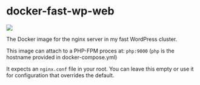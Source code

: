 # docker-fast-wp-web
[![](https://images.microbadger.com/badges/image/aapit/fast-wp-web.svg)](https://microbadger.com/images/aapit/fast-wp-web)

The Docker image for the nginx server in my fast WordPress cluster.

This image can attach to a PHP-FPM proces at:
`php:9000`
(`php` is the hostname provided in docker-compose.yml)

It expects an `nginx.conf` file in your root. You can leave this empty or use it for configuration that overrides the default.
